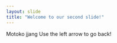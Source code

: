 ```yaml
---
layout: slide
title: "Welcome to our second slide!"
---
```

Motoko jjang
Use the left arrow to go back!
